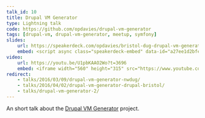 ```yaml
---
talk_id: 10
title: Drupal VM Generator
type: Lightning talk
code: https://github.com/opdavies/drupal-vm-generator
tags: [drupal-vm, drupal-vm-generator, meetup, symfony]
slides:
    url: https://speakerdeck.com/opdavies/bristol-dug-drupal-vm-generator
    embed: <script async class="speakerdeck-embed" data-id="a27ee1d2bfed4a209dc395fa455acb41" data-ratio="1.37081659973226" src="//speakerdeck.com/assets/embed.js"></script>
video:
    url: https://youtu.be/U1pbKAAO2Wo?t=3696
    embed: <iframe width="560" height="315" src="https://www.youtube.com/embed/U1pbKAAO2Wo?start=3696" frameborder="0" allowfullscreen></iframe>
redirect:
    - talks/2016/03/09/drupal-vm-generator-nwdug/
    - talks/2016/04/02/drupal-vm-generator-drupal-bristol/
    - talks/drupal-vm-generator-2/
---
```

An short talk about the [Drupal VM Generator][1] project.

[1]: https://github.com/opdavies/drupal-vm-generator
